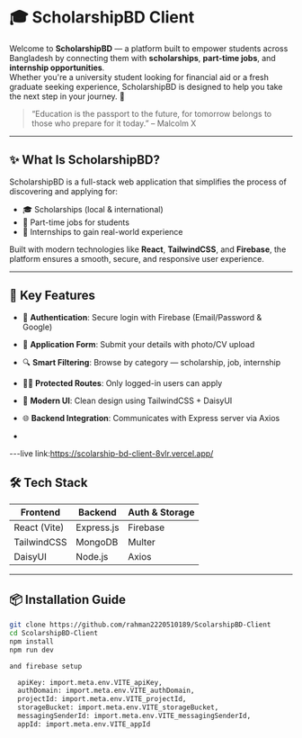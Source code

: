 # 🎓 ScholarshipBD Client

Welcome to **ScholarshipBD** — a platform built to empower students across Bangladesh by connecting them with **scholarships**, **part-time jobs**, and **internship opportunities**.  
Whether you're a university student looking for financial aid or a fresh graduate seeking experience, ScholarshipBD is designed to help you take the next step in your journey. 🌱

> “Education is the passport to the future, for tomorrow belongs to those who prepare for it today.” – Malcolm X

---

## ✨ What Is ScholarshipBD?

ScholarshipBD is a full-stack web application that simplifies the process of discovering and applying for:

- 🎓 Scholarships (local & international)
- 💼 Part-time jobs for students
- 🧪 Internships to gain real-world experience

Built with modern technologies like **React**, **TailwindCSS**, and **Firebase**, the platform ensures a smooth, secure, and responsive user experience.

---

## 🚀 Key Features

- 🔐 **Authentication**: Secure login with Firebase (Email/Password & Google)
- 📄 **Application Form**: Submit your details with photo/CV upload
- 🔍 **Smart Filtering**: Browse by category — scholarship, job, internship
- 🧑‍🎓 **Protected Routes**: Only logged-in users can apply
- 🎨 **Modern UI**: Clean design using TailwindCSS + DaisyUI
- 🌐 **Backend Integration**: Communicates with Express server via Axios

- 

---live link:https://scolarship-bd-client-8vlr.vercel.app/


## 🛠️ Tech Stack

| Frontend      | Backend         | Auth & Storage |
|---------------|-----------------|----------------|
| React (Vite)  | Express.js      | Firebase       |
| TailwindCSS   | MongoDB         | Multer         |
| DaisyUI       | Node.js         | Axios          |

---

## 📦 Installation Guide

```bash
git clone https://github.com/rahman2220510189/ScolarshipBD-Client
cd ScolarshipBD-Client
npm install
npm run dev

and firebase setup

  apiKey: import.meta.env.VITE_apiKey,
  authDomain: import.meta.env.VITE_authDomain,
  projectId: import.meta.env.VITE_projectId,
  storageBucket: import.meta.env.VITE_storageBucket,
  messagingSenderId: import.meta.env.VITE_messagingSenderId,
  appId: import.meta.env.VITE_appId



